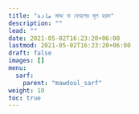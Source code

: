 ```yaml
---
title: "مادة মাদ্দা বা ফেয়লের মূল হরফ"
description: ""
lead: ""
date: 2021-05-02T16:23:20+06:00
lastmod: 2021-05-02T16:23:20+06:00
draft: false
images: []
menu: 
  sarf:
    parent: "mawdoul_sarf"
weight: 10
toc: true
---
```



